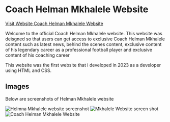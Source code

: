 <h1>Coach Helman Mkhalele Website</h1>

<p><a href="https://sakhilem17.github.io/MkhaleleWebsite/" target="_blank">Visit Website Coach Helman Mkhalele Website</a></p>
<p>Welcome to the official Coach Helman Mkhalele website. This website was deisgned so that users can get access to exclusive Coach Helman Mkhalele 
  content such as latest news, behind the scenes content, exclusive content of his legendary career as a professional football 
  player and exclusive content of his coaching career
</p>
<p> This website was the first website that i developed in 2023 as a developer using HTML and CSS. </p>

<h2>Images</h2>
<p>Below are screenshots of Helman Mkhalele website</p>

<img src="https://lh3.googleusercontent.com/pw/ABLVV87e9bzZAuUIzHaSJFiHrerWvkTI3BzB3z_jSWjdHMaBIhimM4xItqiC0ImWHrK7ZFQx6zclusH8StjwbQcP6KetN_PQ2Lheb3MjogfV2Vbu4PQCHM6HZgzvKQTclr7n87vDerrI8F9uzJa4s91cNYU6=w1744-h892-s-no-gm?authuser=0" alt="Helmna Mkhalele website screenshot" title="Optional title">
<img src="https://lh3.googleusercontent.com/pw/ABLVV84Qe3GzeejxkdBxkGZbU0YjlsfWxYRMK2zSyPPg1oae6oTP_rbOaHhbGVJzRfYn1BVewJRm3H8E7ij5XcMU2IhiHAH5vfa5G76aglb6XIBWTZG4joLvP1UoSPj0H4eZ5f3xGMJ86Q8Cpu9BXj9vS5xc=w1756-h913-s-no-gm?authuser=0" alt="Mkhalele Website screen shot" title="Optional title">
<img src="https://lh3.googleusercontent.com/pw/ABLVV86rJtZQv4kRzQBUViLxLmmL5ctBYK6fY4yxUJ3HFbsRY1GduMPJPsJRbASJ4w34YtitTuPWVTKf-M5JfO-wY-YGnjWhePyRxgQukUyaF7hNoUezIYQfvqjYDER2lP9bz4j4HPn048NJwTq_QU1Pv0Vj=w1799-h892-s-no-gm?authuser=0" alt="Coach Helman Mkhalele Website" title="Mkhalele">
